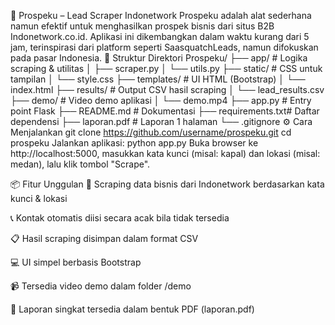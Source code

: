 🚀 Prospeku – Lead Scraper Indonetwork
Prospeku adalah alat sederhana namun efektif untuk menghasilkan prospek bisnis dari situs B2B Indonetwork.co.id. Aplikasi ini dikembangkan dalam waktu kurang dari 5 jam, terinspirasi dari platform seperti SaasquatchLeads, namun difokuskan pada pasar Indonesia.
📁 Struktur Direktori
Prospeku/
├── app/            # Logika scraping & utilitas
│   ├── scraper.py
│   └── utils.py
├── static/         # CSS untuk tampilan
│   └── style.css
├── templates/      # UI HTML (Bootstrap)
│   └── index.html
├── results/        # Output CSV hasil scraping
│   └── lead_results.csv
├── demo/           # Video demo aplikasi
│   └── demo.mp4
├── app.py          # Entry point Flask
├── README.md       # Dokumentasi
├── requirements.txt# Daftar dependensi
├── laporan.pdf     # Laporan 1 halaman
└── .gitignore
⚙️ Cara Menjalankan
git clone https://github.com/username/prospeku.git
cd prospeku
Jalankan aplikasi:
python app.py
Buka browser ke http://localhost:5000, masukkan kata kunci (misal: kapal) dan lokasi (misal: medan), lalu klik tombol "Scrape".

📦 Fitur Unggulan
🔎 Scraping data bisnis dari Indonetwork berdasarkan kata kunci & lokasi

📞 Kontak otomatis diisi secara acak bila tidak tersedia

📋 Hasil scraping disimpan dalam format CSV

💻 UI simpel berbasis Bootstrap

📹 Tersedia video demo dalam folder /demo

📄 Laporan singkat tersedia dalam bentuk PDF (laporan.pdf)
